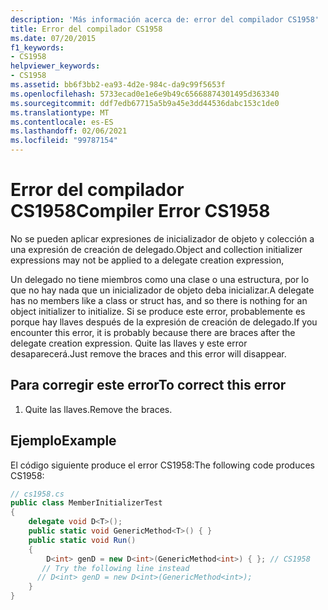 ```yaml
---
description: 'Más información acerca de: error del compilador CS1958'
title: Error del compilador CS1958
ms.date: 07/20/2015
f1_keywords:
- CS1958
helpviewer_keywords:
- CS1958
ms.assetid: bb6f3bb2-ea93-4d2e-984c-da9c99f5653f
ms.openlocfilehash: 5733ecad0e1e6e9b49c65668874301495d363340
ms.sourcegitcommit: ddf7edb67715a5b9a45e3dd44536dabc153c1de0
ms.translationtype: MT
ms.contentlocale: es-ES
ms.lasthandoff: 02/06/2021
ms.locfileid: "99787154"
---
```

# <a name="compiler-error-cs1958"></a><span data-ttu-id="23322-103">Error del compilador CS1958</span><span class="sxs-lookup"><span data-stu-id="23322-103">Compiler Error CS1958</span></span>

<span data-ttu-id="23322-104">No se pueden aplicar expresiones de inicializador de objeto y colección a una expresión de creación de delegado.</span><span class="sxs-lookup"><span data-stu-id="23322-104">Object and collection initializer expressions may not be applied to a delegate creation expression,</span></span>  
  
 <span data-ttu-id="23322-105">Un delegado no tiene miembros como una clase o una estructura, por lo que no hay nada que un inicializador de objeto deba inicializar.</span><span class="sxs-lookup"><span data-stu-id="23322-105">A delegate has no members like a class or struct has, and so there is nothing for an object initializer to initialize.</span></span> <span data-ttu-id="23322-106">Si se produce este error, probablemente es porque hay llaves después de la expresión de creación de delegado.</span><span class="sxs-lookup"><span data-stu-id="23322-106">If you encounter this error, it is probably because there are braces after the delegate creation expression.</span></span> <span data-ttu-id="23322-107">Quite las llaves y este error desaparecerá.</span><span class="sxs-lookup"><span data-stu-id="23322-107">Just remove the braces and this error will disappear.</span></span>  
  
## <a name="to-correct-this-error"></a><span data-ttu-id="23322-108">Para corregir este error</span><span class="sxs-lookup"><span data-stu-id="23322-108">To correct this error</span></span>  
  
1. <span data-ttu-id="23322-109">Quite las llaves.</span><span class="sxs-lookup"><span data-stu-id="23322-109">Remove the braces.</span></span>  
  
## <a name="example"></a><span data-ttu-id="23322-110">Ejemplo</span><span class="sxs-lookup"><span data-stu-id="23322-110">Example</span></span>  

 <span data-ttu-id="23322-111">El código siguiente produce el error CS1958:</span><span class="sxs-lookup"><span data-stu-id="23322-111">The following code produces CS1958:</span></span>  
  
```csharp  
// cs1958.cs  
public class MemberInitializerTest  
{
    delegate void D<T>();  
    public static void GenericMethod<T>() { }  
    public static void Run()  
    {  
        D<int> genD = new D<int>(GenericMethod<int>) { }; // CS1958  
       // Try the following line instead  
      // D<int> genD = new D<int>(GenericMethod<int>);  
    }  
}  
```
